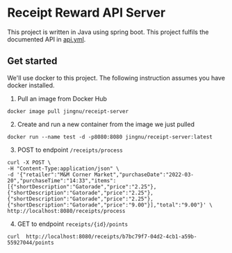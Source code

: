 # Receipt Reward API Server
This project is written in Java using spring boot. This project fulfils the documented API in [api.yml](/src/main/java/com/jingnu/receipt/processor/api.yml).

## Get started
We'll use docker to this project. The following instruction assumes you have docker installed.
1. Pull an image from Docker Hub
```
docker image pull jingnu/receipt-server
```
2. Create and run a new container from the image we just pulled
```
docker run --name test -d -p8080:8080 jingnu/receipt-server:latest 
```
3. POST to endpoint `/receipts/process`
```
curl -X POST \
-H "Content-Type:application/json" \
-d '{"retailer":"M&M Corner Market","purchaseDate":"2022-03-20","purchaseTime":"14:33","items":[{"shortDescription":"Gatorade","price":"2.25"},{"shortDescription":"Gatorade","price":"2.25"},{"shortDescription":"Gatorade","price":"2.25"},{"shortDescription":"Gatorade","price":"9.00"}],"total":"9.00"}' \
http://localhost:8080/receipts/process 
```
4. GET to endpoint `receipts/{id}/points`
```
curl  http://localhost:8080/receipts/b7bc79f7-04d2-4cb1-a59b-55927044/points
```
